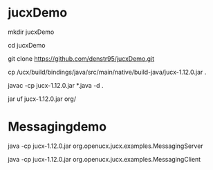 # jucxDemo

mkdir jucxDemo

cd jucxDemo

git clone https://github.com/denstr95/jucxDemo.git

cp /ucx/build/bindings/java/src/main/native/build-java/jucx-1.12.0.jar  .

javac -cp jucx-1.12.0.jar  *.java -d .

jar uf jucx-1.12.0.jar org/

# Messagingdemo

java -cp jucx-1.12.0.jar org.openucx.jucx.examples.MessagingServer 

java -cp jucx-1.12.0.jar org.openucx.jucx.examples.MessagingClient
